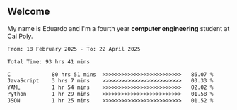 ## Welcome

 My name is Eduardo and I'm a fourth year **computer engineering** student at Cal Poly.

<!--START_SECTION:waka-->

```txt
From: 18 February 2025 - To: 22 April 2025

Total Time: 93 hrs 41 mins

C             80 hrs 51 mins  >>>>>>>>>>>>>>>>>>>>>>>>>   86.07 %
JavaScript    3 hrs 7 mins    >>>>>>>>>>>>>>>>>>>>>>>>>   03.33 %
YAML          1 hr 54 mins    >>>>>>>>>>>>>>>>>>>>>>>>>   02.02 %
Python        1 hr 29 mins    >>>>>>>>>>>>>>>>>>>>>>>>>   01.58 %
JSON          1 hr 25 mins    >>>>>>>>>>>>>>>>>>>>>>>>>   01.52 %
```

<!--END_SECTION:waka-->

<!--
**lalog12/lalog12** is a ✨ _special_ ✨ repository because its `README.md` (this file) appears on your GitHub profile.

Here are some ideas to get you started:

- 🔭 I’m currently working on ...
- 🌱 I’m currently learning ...
- 👯 I’m looking to collaborate on ...
- 🤔 I’m looking for help with ...
- 💬 Ask me about ...
- 📫 How to reach me: ...
- 😄 Pronouns: ...
- ⚡ Fun fact: ...
-->
